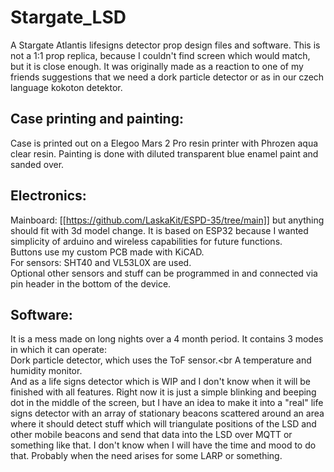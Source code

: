 # Stargate_LSD
A Stargate Atlantis lifesigns detector prop design files and software. This is not a 1:1 prop replica, because I couldn't find screen which would match, but it is close enough. It was originally made as a reaction to one of my friends suggestions that we need a dork particle detector or as in our czech language kokoton detektor.

## Case printing and painting:
Case is printed out on a Elegoo Mars 2 Pro resin printer with Phrozen aqua clear resin. Painting is done with diluted transparent blue enamel paint and sanded over.

## Electronics:
Mainboard: [[https://github.com/LaskaKit/ESPD-35/tree/main]] but anything should fit with 3d model change. It is based on ESP32 because I wanted simplicity of arduino and wireless capabilities for future functions.<br>
Buttons use my custom PCB made with KiCAD.<br>
For sensors: SHT40 and VL53L0X are used.<br>
Optional other sensors and stuff can be programmed in and connected via pin header in the bottom of the device.

## Software:
It is a mess made on long nights over a 4 month period. It contains 3 modes in which it can operate:<br>
Dork particle detector, which uses the ToF sensor.<br
A temperature and humidity monitor.<br>
And as a life signs detector which is WIP and I don't know when it will be finished with all features. Right now it is just a simple blinking and beeping dot in the middle of the screen, but I have an idea to make it into a "real" life signs detector with an array of stationary beacons scattered around an area where it should detect stuff which will triangulate positions of the LSD and other mobile beacons and send that data into the LSD over MQTT or something like that. I don't know when I will have the time and mood to do that. Probably when the need arises for some LARP or something.
